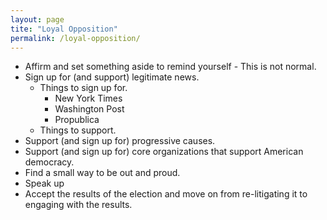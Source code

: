 ```yaml
---
layout: page
tite: "Loyal Opposition"
permalink: /loyal-opposition/
---
```



* Affirm and set something aside to remind yourself - This is not normal.  
* Sign up for (and support) legitimate news.  
  * Things to sign up for. 
    * New York Times
    * Washington Post
    * Propublica
  * Things to support.  
* Support (and sign up for) progressive causes.  
* Support (and sign up for) core organizations that support American democracy.  
* Find a small way to be out and proud.  
* Speak up 
* Accept the results of the election and move on from re-litigating it to engaging with the results. 


